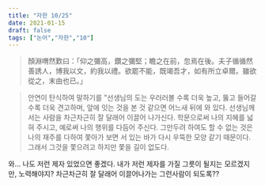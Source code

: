 ```yaml
---
title: "자한 10/25"
date: 2021-01-15
draft: false
tags: ["논어","자한","10"]
---
```


> 顏淵喟然歎曰：「仰之彌高，鑽之彌堅；瞻之在前，忽焉在後。夫子循循然善誘人，博我以文，約我以禮。欲罷不能，既竭吾才，如有所立卓爾。雖欲從之，末由也已。」

> 안연이 탄식하여 말하기를 "선생님의 도는 우러러볼 수록 더욱 높고, 뚫고 들어갈수록 더욱 견고하며, 앞에 잇는 것을 본 것 같으면 어느새 뒤에 와 있다. 선생님께서는 사람을 차근차근히 잘 달래어 이끌어 나가신다. 학문으로써 나의 지혜를 넓혀 주시고, 예로써 나의 행위를 다듬어 주신다. 그만두려 하여도 할 수 없는 것은 나의 재주를 다하여 쫓아가 보면 서 있는 바가 다시 우뚝한 모양 같기 때문이다. 그래서 그것을 쫓으려고 하지만 쫓을 길이 없도다.

와... 나도 저런 제자 있었으면 좋겠다. 내가 저런 제자를 가질 그릇이 될지는 모르겠지만, 노력해야지? 차근차근히 잘 달래어 이끌어나가는 그런사람이 되도록??
